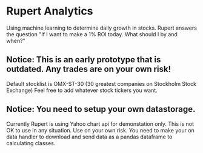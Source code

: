 # Rupert Analytics
Using machine learning to determine daily growth in stocks.
Rupert answers the question "If I want to make a 1% ROI today. What should I by and when?"

## Notice: This is an early prototype that is outdated. Any trades are on your own risk!

Default stocklist is OMX-ST-30 (30 greatest companies on Stockholm Stock Exchange)
Feel free to add whatever stock tickers you want.

## Notice: You need to setup your own datastorage.
Currently Rupert is using Yahoo chart api for demonstation only. This is not OK to use in any situation. Use on your own risk.
You need to make your on data handler to download and send data as a pandas dataframe to calculating classes.

